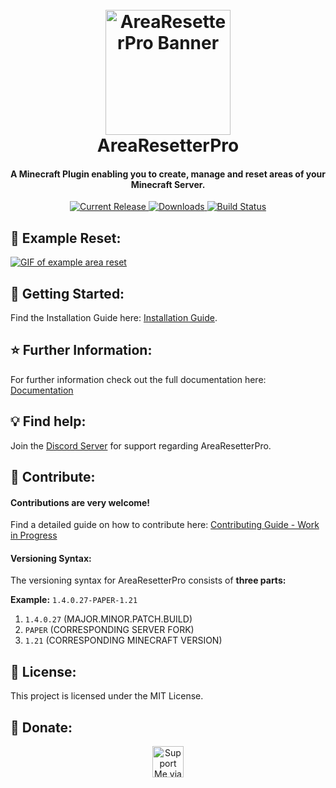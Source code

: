 <h1 align="center">
  <br>
  <a href="https://github.com/lgndluke/AreaResetterPro/"><img src="https://i.imgur.com/vVXzVAR.png" alt="AreaResetterPro Banner" width="200"></a>
  <br>
  AreaResetterPro
  <br>
</h1>

<h4 align="center">A Minecraft Plugin enabling you to create, manage and reset areas of your Minecraft Server.</h4>

<p align="center">
  <a href="https://github.com/lgndluke/AreaResetterPro/releases/latest">
    <img src="https://img.shields.io/github/v/release/lgndluke/AreaResetterPro?include_prereleases&display_name=release&style=flat&label=Release%3A"
         alt="Current Release">
  </a>
  <a href="https://www.spigotmc.org/resources/update-open-source-arearesetterpro-reset-areas-with-ease.109372/">
    <img src="https://img.shields.io/spiget/downloads/109372?label=Downloads%3A"
         alt="Downloads">
  </a>
  <a href="https://github.com/lgndluke/AreaResetterPro/actions">
    <img src="https://img.shields.io/github/actions/workflow/status/lgndluke/AreaResetterPro/build-latest.yml?branch=master&style=flat&label=Build%20status%3A"
         alt="Build Status">
  </a>
</p>

## 🔁 Example Reset:

[![GIF of example area reset]()](https://github.com/user-attachments/assets/ed28c1f5-38c3-453a-9957-96fe0ba9cca8)

## 🚀 Getting Started:

Find the Installation Guide here: [Installation Guide](https://arearesetterpro.lgndluke.com/01-getting-started/03-installation/).

## ⭐ Further Information:

For further information check out the full documentation here: [Documentation](https://arearesetterpro.lgndluke.com)

## 💡 Find help:

Join the [Discord Server](https://discord.gg/PvBEzN2QmK) for support regarding AreaResetterPro.

## 🔧 Contribute:

#### Contributions are very welcome!

Find a detailed guide on how to contribute here: [Contributing Guide - Work in Progress](https://arearesetterpro.lgndluke.com)

#### Versioning Syntax:

The versioning syntax for AreaResetterPro consists of **three parts:**

**Example:** ```1.4.0.27-PAPER-1.21```

1. ```1.4.0.27``` (MAJOR.MINOR.PATCH.BUILD)
2. ```PAPER```    (CORRESPONDING SERVER FORK)
3. ```1.21```     (CORRESPONDING MINECRAFT VERSION)

##  🧾 License:

This project is licensed under the MIT License.

## 💙 Donate:

<div align=center> 
    <a href='https://www.paypal.com/paypalme/lgndluke' target='_blank'><img height='50' src='https://upload.wikimedia.org/wikipedia/commons/thumb/b/b5/PayPal.svg/2560px-PayPal.svg.png' alt='Support Me via PayPal'/></a>
</div>
